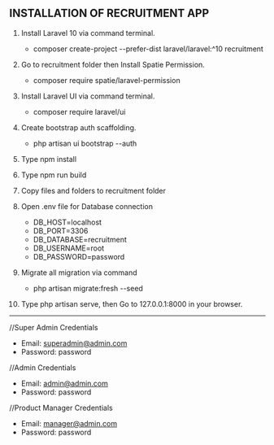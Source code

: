 INSTALLATION OF RECRUITMENT APP
---------------------------------------------------------------------------

1. Install Laravel 10 via command terminal.
	- composer create-project --prefer-dist laravel/laravel:^10 recruitment

2. Go to recruitment folder then Install Spatie Permission.
	- composer require spatie/laravel-permission

3. Install Laravel UI via command terminal.
	- composer require laravel/ui

4. Create bootstrap auth scaffolding.
	- php artisan ui bootstrap --auth

5. Type npm install

6. Type npm run build

7. Copy files and folders to recruitment folder

8. Open .env file for Database connection
	- DB_HOST=localhost
	- DB_PORT=3306
	- DB_DATABASE=recruitment
	- DB_USERNAME=root
	- DB_PASSWORD=password


9. Migrate all migration via command 
	- php artisan migrate:fresh --seed

10. Type php artisan serve, then Go to 127.0.0.1:8000 in your browser.
------------------------------------------------------------------------

//Super Admin Credentials
- Email: superadmin@admin.com
- Password: password

//Admin Credentials
- Email: admin@admin.com
- Password: password

//Product Manager Credentials
- Email: manager@admin.com
- Password: password
